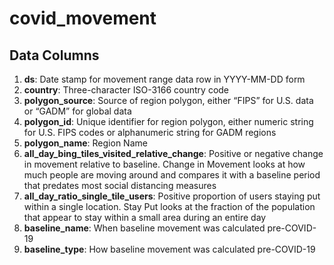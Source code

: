 # **covid_movement**
## **Data Columns**
1. **ds**: Date stamp for movement range data row in YYYY-MM-DD form
2. **country**: Three-character ISO-3166 country code
3. **polygon_source**: Source of region polygon, either “FIPS” for U.S. data or “GADM” for global data
4. **polygon_id**: Unique identifier for region polygon, either numeric string for U.S. FIPS codes or alphanumeric string for GADM regions
5. **polygon_name**: Region Name
6. **all_day_bing_tiles_visited_relative_change**: Positive or negative change in movement relative to baseline.  Change in Movement looks at how much people are moving around and compares it with a baseline period that predates most social distancing measures
7. **all_day_ratio_single_tile_users**:	Positive proportion of users staying put within a single location. Stay Put looks at the fraction of the population that appear to stay within a small area during an entire day
8. **baseline_name**: When baseline movement was calculated pre-COVID-19	
9. **baseline_type**: How baseline movement was calculated pre-COVID-19
